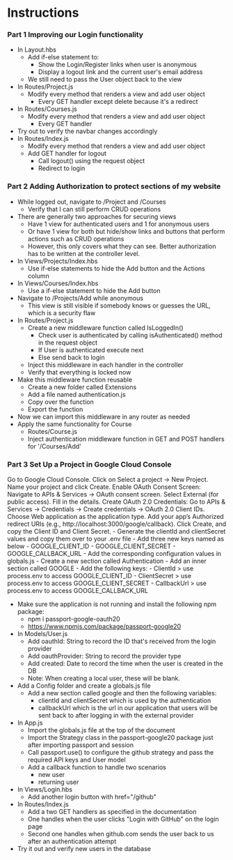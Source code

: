 # Instructions

### Part 1 Improving our Login functionality

- In Layout.hbs
    - Add if-else statement to:
        - Show the Login/Register links when user is anonymous
        - Display a logout link and the current user's email address
    - We still need to pass the User object back to the view
- In Routes/Project.js
    - Modify every method that renders a view and add user object
        - Every GET handler except delete because it's a redirect
- In Routes/Courses.js
    - Modify every method that renders a view and add user object
        - Every GET handler
-  Try out to verify the navbar changes accordingly
- In Routes/Index.js
    - Modify every method that renders a view and add user object
    - Add GET handler for logout
        - Call logout() using the request object
        - Redirect to login

### Part 2 Adding Authorization to protect sections of my website

- While logged out, navigate to /Project and /Courses
    - Verify that I can still perform CRUD operations
- There are generally two approaches for securing views
    - Have 1 view for authenticated users and 1 for anonymous users
    - Or have 1 view for both but hide/show links and buttons that perform actions such as CRUD operations
    - However, this only covers what they can see. Better authorization has to be written at the controller level.
- In Views/Projects/Index.hbs
    - Use if-else statements to hide the Add button and the Actions column
- In Views/Courses/Index.hbs
    - Use a if-else statement to hide the Add button 
- Navigate to /Projects/Add while anonymous
    - This view is still visible if somebody knows or guesses the URL, which is a security flaw
- In Routes/Project.js
    - Create a new middleware function called IsLoggedIn()
        - Check user is authenticated by calling isAuthenticated() method in the request object
        - If User is authenticated execute next
        - Else send back to login
    - Inject this middleware in each handler in the controller
    - Verify that everything is locked now
- Make this middleware function reusable
    - Create a new folder called Extensions
    - Add a file named authentication.js
    - Copy over the function
    - Export the function
- Now we can import this middleware in any router as needed
- Apply the same functionality for Course
    - Routes/Course.js
    - Inject authentication middleware function in GET and POST handlers for '/Courses/Add'

### Part 3 Set Up a Project in Google Cloud Console
Go to Google Cloud Console.
Click on Select a project → New Project.
Name your project and click Create.
Enable OAuth Consent Screen:
Navigate to APIs & Services → OAuth consent screen.
Select External (for public access).
Fill in the details.
Create OAuth 2.0 Credentials:
Go to APIs & Services → Credentials → Create credentials → OAuth 2.0 Client IDs.
Choose Web application as the application type.
Add your app’s Authorized redirect URIs (e.g., http://localhost:3000/google/callback).
Click Create, and copy the Client ID and Client Secret.
    - Generate the clientId and clientSecret values and copy them over to your .env file
    - Add three new keys named as below
        - GOOGLE_CLIENT_ID
        - GOOGLE_CLIENT_SECRET
        - GOOGLE_CALLBACK_URL
    - Add the corresponding configuration values in globals.js
        - Create a new section called Authentication
        - Add an inner section called GOOGLE
        - Add the following keys:
            - ClientId > use process.env to access GOOGLE_CLIENT_ID
            - ClientSecret > use process.env to access GOOGLE_CLIENT_SECRET
            - CallbackUrl > use process.env to access GOOGLE_CALLBACK_URL
- Make sure the application is not running and install the following npm package:
    - npm i passport-google-oauth20
    - https://www.npmjs.com/package/passport-google20
- In Models/User.js
    - Add oauthId: String to record the ID that's received from the login provider
    - Add oauthProvider: String to record the provider type 
    - Add created: Date to record the time when the user is created in the DB
    - Note: When creating a local user, these will be blank.
- Add a Config folder and create a globals.js file
    - Add a new section called google and then the following variables:
        - clientId and clientSecret which is used by the authentication
        - callbackUrl which is the url in our application that users will be sent back to after logging in with the external provider
- In App.js
    - Import the globals.js file at the top of the document
    - Import the Strategy class in the passport-google20 package just after importing passport and session
    - Call passport.use() to configure the github strategy and pass the required API keys and User model
    - Add a callback function to handle two scenarios
        - new user
        - returning user
- In Views/Login.hbs
    - Add another login button with href="/github"
- In Routes/Index.js
    - Add a two GET handlers as specified in the documentation
    - One handles when the user clicks "Login with GitHub" on the login page
    - Second one handles when github.com sends the user back to us after an authentication attempt
- Try it out and verify new users in the database
